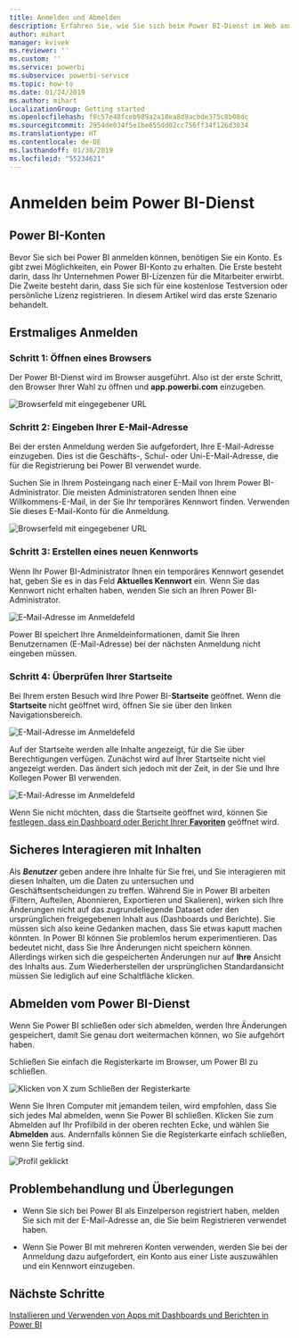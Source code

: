 ```yaml
---
title: Anmelden und Abmelden
description: Erfahren Sie, wie Sie sich beim Power BI-Dienst im Web anmelden, und wie Sie sich abmelden.
author: mihart
manager: kvivek
ms.reviewer: ''
ms.custom: ''
ms.service: powerbi
ms.subservice: powerbi-service
ms.topic: how-to
ms.date: 01/24/2019
ms.author: mihart
LocalizationGroup: Getting started
ms.openlocfilehash: f8c57e48fceb989a2a18ea8d9acbde375c8b08dc
ms.sourcegitcommit: 2954de034f5e1be655dd02cc756ff34f126d3034
ms.translationtype: HT
ms.contentlocale: de-DE
ms.lasthandoff: 01/30/2019
ms.locfileid: "55234621"
---
```

# <a name="sign-in-to-power-bi-service"></a>Anmelden beim Power BI-Dienst

## <a name="power-bi-accounts"></a>Power BI-Konten
Bevor Sie sich bei Power BI anmelden können, benötigen Sie ein Konto. Es gibt zwei Möglichkeiten, ein Power BI-Konto zu erhalten. Die Erste besteht darin, dass Ihr Unternehmen Power BI-Lizenzen für die Mitarbeiter erwirbt. Die Zweite besteht darin, dass Sie sich für eine kostenlose Testversion oder persönliche Lizenz registrieren. In diesem Artikel wird das erste Szenario behandelt.

## <a name="sign-in-for-the-first-time"></a>Erstmaliges Anmelden

### <a name="step-one-open-a-browser"></a>Schritt 1: Öffnen eines Browsers
Der Power BI-Dienst wird im Browser ausgeführt.  Also ist der erste Schritt, den Browser Ihrer Wahl zu öffnen und **app.powerbi.com** einzugeben.

![Browserfeld mit eingegebener URL](media/end-user-sign-in/power-bi-sign-in.png)

### <a name="step-two-type-your-email-address"></a>Schritt 2: Eingeben Ihrer E-Mail-Adresse
Bei der ersten Anmeldung werden Sie aufgefordert, Ihre E-Mail-Adresse einzugeben.  Dies ist die Geschäfts-, Schul- oder Uni-E-Mail-Adresse, die für die Registrierung bei Power BI verwendet wurde.  

Suchen Sie in Ihrem Posteingang nach einer E-Mail von Ihrem Power BI-Administrator. Die meisten Administratoren senden Ihnen eine Willkommens-E-Mail, in der Sie Ihr temporäres Kennwort finden. Verwenden Sie dieses E-Mail-Konto für die Anmeldung. 

![Browserfeld mit eingegebener URL](media/end-user-sign-in/power-bi-email2.png)


 
### <a name="step-three-create-a-new-password"></a>Schritt 3: Erstellen eines neuen Kennworts
Wenn Ihr Power BI-Administrator Ihnen ein temporäres Kennwort gesendet hat, geben Sie es in das Feld **Aktuelles Kennwort** ein. Wenn Sie das Kennwort nicht erhalten haben, wenden Sie sich an Ihren Power BI-Administrator.

![E-Mail-Adresse im Anmeldefeld](media/end-user-sign-in/power-bi-login2.png)

Power BI speichert Ihre Anmeldeinformationen, damit Sie Ihren Benutzernamen (E-Mail-Adresse) bei der nächsten Anmeldung nicht eingeben müssen. 

### <a name="step-four-review-your-home-page"></a>Schritt 4: Überprüfen Ihrer Startseite
Bei Ihrem ersten Besuch wird Ihre Power BI-**Startseite** geöffnet. Wenn die **Startseite** nicht geöffnet wird, öffnen Sie sie über den linken Navigationsbereich. 

![E-Mail-Adresse im Anmeldefeld](media/end-user-sign-in/power-bi-home-select.png)

Auf der Startseite werden alle Inhalte angezeigt, für die Sie über Berechtigungen verfügen. Zunächst wird auf Ihrer Startseite nicht viel angezeigt werden. Das ändert sich jedoch mit der Zeit, in der Sie und Ihre Kollegen Power BI verwenden. 

![E-Mail-Adresse im Anmeldefeld](media/end-user-sign-in/power-bi-home2.png)

Wenn Sie nicht möchten, dass die Startseite geöffnet wird, können Sie [festlegen, dass ein Dashboard oder Bericht Ihrer **Favoriten**](end-user-featured.md) geöffnet wird. 

## <a name="safely-interact-with-content"></a>Sicheres Interagieren mit Inhalten
Als ***Benutzer*** geben andere ihre Inhalte für Sie frei, und Sie interagieren mit diesen Inhalten, um die Daten zu untersuchen und Geschäftsentscheidungen zu treffen.  Während Sie in Power BI arbeiten (Filtern, Aufteilen, Abonnieren, Exportieren und Skalieren), wirken sich Ihre Änderungen nicht auf das zugrundeliegende Dataset oder den ursprünglichen freigegebenen Inhalt aus (Dashboards und Berichte). Sie müssen sich also keine Gedanken machen, dass Sie etwas kaputt machen könnten. In Power BI können Sie problemlos herum experimentieren. Das bedeutet nicht, dass Sie Ihre Änderungen nicht speichern können. Allerdings wirken sich die gespeicherten Änderungen nur auf **Ihre** Ansicht des Inhalts aus. Zum Wiederherstellen der ursprünglichen Standardansicht müssen Sie lediglich auf eine Schaltfläche klicken.

## <a name="sign-out-of-power-bi-service"></a>Abmelden vom Power BI-Dienst
Wenn Sie Power BI schließen oder sich abmelden, werden Ihre Änderungen gespeichert, damit Sie genau dort weitermachen können, wo Sie aufgehört haben.

Schließen Sie einfach die Registerkarte im Browser, um Power BI zu schließen. 

![Klicken von X zum Schließen der Registerkarte](media/end-user-sign-in/power-bi-close.png) 

Wenn Sie Ihren Computer mit jemandem teilen, wird empfohlen, dass Sie sich jedes Mal abmelden, wenn Sie Power BI schließen.  Klicken Sie zum Abmelden auf Ihr Profilbild in der oberen rechten Ecke, und wählen Sie **Abmelden** aus. Andernfalls können Sie die Registerkarte einfach schließen, wenn Sie fertig sind.

![Profil geklickt](media/end-user-sign-in/power-bi-sign-out.png) 

## <a name="troubleshooting-and-considerations"></a>Problembehandlung und Überlegungen
- Wenn Sie sich bei Power BI als Einzelperson registriert haben, melden Sie sich mit der E-Mail-Adresse an, die Sie beim Registrieren verwendet haben.

- Wenn Sie Power BI mit mehreren Konten verwenden, werden Sie bei der Anmeldung dazu aufgefordert, ein Konto aus einer Liste auszuwählen und ein Kennwort einzugeben. 

## <a name="next-steps"></a>Nächste Schritte
[Installieren und Verwenden von Apps mit Dashboards und Berichten in Power BI](end-user-app-view.md)
